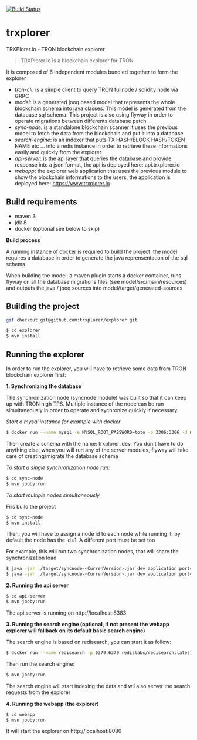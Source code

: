 [![Build Status](https://travis-ci.org/trxplorer/explorer.svg?branch=master)](https://travis-ci.org/trxplorer/explorer)

# trxplorer
TRXPlorer.io - TRON blockchain explorer

> TRXPlorer.io is a blockchain explorer for TRON 

It is composed of 6 independent modules bundled together to form the explorer

- *tron-cli:* is a simple client to query TRON fullnode / solidity node via GRPC
- *model:* is a generated jooq based model that represents the whole blockchain schema into java classes. This model is generated from the database sql schema. This project is also using flyway in order to operate migrations between differents database patch
- *sync-node:* is a standalone blockchain scanner it uses the previous model to fetch the data from the blockchain and put it into a database
- *search-engine*: is an indexer that puts TX HASH/BLOCK HASH/TOKEN NAME etc ... into a redis instance in order to retrieve these informations easily and quickly from the explorer
- *api-server*: is the api layer that queries the database and provide response into a json format, the api is deployed here: api.trxplorer.io
- *webapp*: the explorer web application that uses the previous module to show the blockchain informations to the users, the application is deployed here: https://www.trxplorer.io

## Build requirements

- maven 3
- jdk 8
- docker (optional see below to skip)

**Build process**

A running instance of docker is required to build the project: the model requires a database in order to generate the java reprensentation of the sql schema.

When building the model: a maven plugin starts a docker container, runs flyway on all the database migrations files (see model/src/main/resources) and outputs the java / jooq sources into model/target/generated-sources


## Building the project

``` bash
git checkout git@github.com:trxplorer/explorer.git

$ cd explorer
$ mvn install

```

## Running the explorer

In order to run the explorer, you will have to retrieve some data from TRON blockchain explorer first:

**1. Synchronizing the database**

The synchronization node (syncnode module) was built so that it can keep up with TRON high TPS. Multiple instance of the node can be run simultaneously in order to operate and sychronize quickly if necessary.


*Start a mysql instance for example with docker*

``` bash
$ docker run --name mysql -e MYSQL_ROOT_PASSWORD=toto -p 3306:3306 -d mysql:5.7
```

Then create a schema with the name: trxplorer_dev. You don't have to do anything else, when you will run any of the server modules, flyway will take care of creating/migrate the database schema


*To start a single synchronization node run:*

``` bash
$ cd sync-node
$ mvn jooby:run
```


*To start multiple nodes simultaneously*

Firs build the project
``` bash
$ cd sync-node
$ mvn install
```

Then, you will have to assign a node id to each node while running it, by default the node has the id=1. A different port must be set too

For example, this will run two synchronization nodes, that will share the synchronization load

``` bash
$ java -jar ./target/syncnode-<CurrenVersion>.jar dev application.port=8282 node.id=1 
$ java -jar ./target/syncnode-<CurrenVersion>.jar dev application.port=8383 node.id=2
```

**2. Running the api server**

``` bash
$ cd api-server
$ mvn jooby:run
```
The api server is running on http://localhost:8383


**3. Running the search engine (optional, if not present the webapp explorer will fallback on its default basic search engine)**

The search engine is based on redisearch, you can start it as follow:

``` bash
$ docker run --name redisearch -p 6379:6379 redislabs/redisearch:latest redis-server /data/redis.conf --loadmodule "/usr/lib/redis/modules/redisearch.so"
```

Then run the search engine:

``` bash
$ mvn jooby:run
```

The search engine will start indexing the data and wil also server the search requests from the explorer

**4. Running the webapp (the explorer)**

``` bash
$ cd webapp
$ mvn jooby:run
```

It will start the explorer on http://localhost:8080
 







